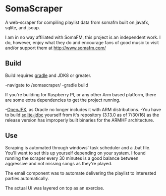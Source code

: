 # SomaScraper
A web-scraper for compiling playlist data from somafm built on javafx, sqlite, and jsoup.

I am in no way affiliated with SomaFM, this project is an independent work.  I do, however, enjoy what they do and encourage fans of good music to visit and/or support them at <a href="http://www.somafm.com/">http://www.somafm.com/</a>

## Build
Build requires <a href="http://gradle.org">gradle</a> and JDK8 or greater.

-navigate to /somascraper/
-gradle build

If you're building for Raspberry PI, or any other Arm based platform, there are some extra dependencies to get the project running.

-<a href="https://wiki.openjdk.java.net/display/OpenJFX/Main">OpenJFX</a>, as Oracle no longer includes it with ARM distributions.
-You have to build <a href="https://github.com/xerial/sqlite-jdbc">sqlite-jdbc</a> yourself from it's repository (3.13.0 as of 7/30/16) as the release version has improperly built binaries for the ARMHF architecture.

## Use 
Scraping is automated through windows' task scheduler and a .bat file.  You'll want to set this up yourself depending on your system.  I found running the scraper every 30 minutes is a good balance between aggressive and not missing songs as they're played.

The email component was to automate delivering the playlist to interested parties automatically.

The actual UI was layered on top as an exercise.